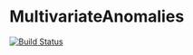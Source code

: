 # MultivariateAnomalies

[![Build Status](https://travis-ci.org/milanflach/MultivariateAnomalies.jl.svg?branch=master)](https://travis-ci.org/milanflach/MultivariateAnomalies.jl)
